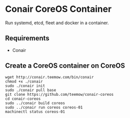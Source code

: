 # Conair CoreOS Container

Run systemd, etcd, fleet and docker in a container.

## Requirements

 * Conair

## Create a CoreOS container on CoreOS

```
wget http://conair.teemow.com/bin/conair
chmod +x ./conair
sudo ./conair init
sudo ./conair pull base
git clone https://github.com/teemow/conair-coreos
cd conair-coreos
sudo ../conair build coreos
sudo ../conair run coreos coreos-01
machinectl status coreos-01
```
